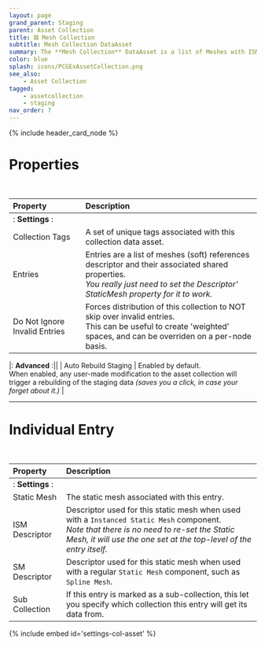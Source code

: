 ```yaml
---
layout: page
grand_parent: Staging
parent: Asset Collection
title: 🝱 Mesh Collection
subtitle: Mesh Collection DataAsset
summary: The **Mesh Collection** DataAsset is a list of Meshes with ISM/HISM Descriptors, that comes with all the Asset Collection goodies.
color: blue
splash: icons/PCGExAssetCollection.png
see_also: 
    - Asset Collection
tagged: 
    - assetcollection
    - staging
nav_order: 7
---
```


{% include header_card_node %}

# Properties
<br>

| Property       | Description          |
|:-------------|:------------------|
|: **Settings** :||
| Collection Tags           | A set of unique tags associated with this collection data asset. |
| Entries           | Entries are a list of meshes (soft) references descriptor and their associated shared properties.<br>*You really just need to set the Descriptor' StaticMesh property for it to work.* |
| Do Not Ignore Invalid Entries          | Forces distribution of this collection to NOT skip over invalid entries.<br>This can be useful to create 'weighted' spaces, and can be overriden on a per-node basis. |

|: **Advanced** :||
| Auto Rebuild Staging           | Enabled by default.<br>When enabled, any user-made modification to the asset collection will trigger a rebuilding of the staging data *(saves you a click, in case your forget about it.)* |

---
# Individual Entry
<br>

| Property       | Description          |
|:-------------|:------------------|
|: **Settings** :||
| Static Mesh           | The static mesh associated with this entry. |
| ISM Descriptor          | Descriptor used for this static mesh when used with a `Instanced Static Mesh` component.<br>*Note that there is no need to re-set the Static Mesh, it will use the one set at the top-level of the entry itself.* |
| SM Descriptor          | Descriptor used for this static mesh when used with a regular `Static Mesh` component, such as `Spline Mesh`. |
| Sub Collection          | If this entry is marked as a sub-collection, this let you specify which collection this entry will get its data from. |

{% include embed id='settings-col-asset' %}
